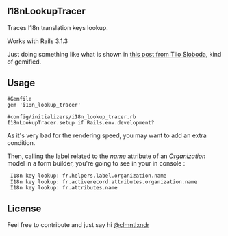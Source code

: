 I18nLookupTracer
----------------

Traces I18n translation keys lookup.

Works with Rails 3.1.3

Just doing something like what is shown in [this post from Tilo Sloboda](http://unixgods.org/~tilo/Rails/where_is_Rails_trying_to_lookup_L10N_strings.html), kind of gemified.

Usage
-----

    #Gemfile
    gem 'i18n_lookup_tracer'

    #config/initializers/i18n_lookup_tracer.rb
    I18nLookupTracer.setup if Rails.env.development?

As it's very bad for the rendering speed, you may want to add an extra condition.

Then, calling the label related to the *name* attribute of an *Organization* model in a form builder, you're going to see in your in console :

     I18n key lookup: fr.helpers.label.organization.name
     I18n key lookup: fr.activerecord.attributes.organization.name
     I18n key lookup: fr.attributes.name

License
-------

Feel free to contribute and just say hi [@clmntlxndr](http://www.twitter.com/clmntlxndr)
